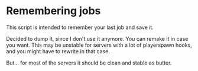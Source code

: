 # Remembering jobs
This script is intended to remember your last job and save it.

Decided to dump it, since I don't use it anymore. You can remake it in case you want.
This may be unstable for servers with a lot of playerspawn hooks, and you might have to rewrite in that case.

But... for most of the servers it should be clean and stable as butter.
